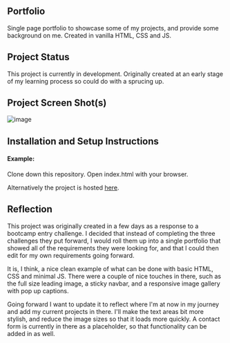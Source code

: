 ## Portfolio

Single page portfolio to showcase some of my projects, and provide some background on me.  Created in vanilla HTML, CSS and JS.

## Project Status

This project is currently in development.  Originally created at an early stage of my learning process so could do with a sprucing up.

## Project Screen Shot(s)

![image](https://user-images.githubusercontent.com/64267174/106154896-01da8500-6178-11eb-8ad5-825016b808f1.png)

## Installation and Setup Instructions

#### Example:  

Clone down this repository.  Open index.html with your browser.  

Alternatively the project is hosted [here](https://josephfletcher.co.uk/portfolio).

## Reflection

This project was originally created in a few days as a response to a bootcamp entry challenge.  I decided that instead of completing the three challenges they put forward, I would roll them up into a single portfolio that showed all of the requirements they were looking for, and that I could then edit for my own requirements going forward. 

It is, I think, a nice clean example of what can be done with basic HTML, CSS and minimal JS.  There were a couple of nice touches in there, such as the full size leading image, a sticky navbar, and a responsive image gallery with pop up captions.  

Going forward I want to update it to reflect where I'm at now in my journey and add my current projects in there.  I'll make the text areas bit more stylish, and reduce the image sizes so that it loads more quickly.  A contact form is currently in there as a placeholder, so that functionality can be added in as well.
